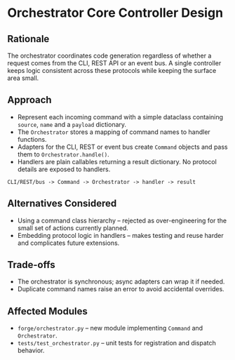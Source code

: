 # Orchestrator Core Controller Design

## Rationale
The orchestrator coordinates code generation regardless of whether a request
comes from the CLI, REST API or an event bus. A single controller keeps logic
consistent across these protocols while keeping the surface area small.

## Approach
* Represent each incoming command with a simple dataclass containing `source`,
  `name` and a `payload` dictionary.
* The `Orchestrator` stores a mapping of command names to handler functions.
* Adapters for the CLI, REST or event bus create `Command` objects and pass them
to `Orchestrator.handle()`.
* Handlers are plain callables returning a result dictionary. No protocol
  details are exposed to handlers.

```
CLI/REST/bus -> Command -> Orchestrator -> handler -> result
```

## Alternatives Considered
* Using a command class hierarchy – rejected as over-engineering for the small
  set of actions currently planned.
* Embedding protocol logic in handlers – makes testing and reuse harder and
  complicates future extensions.

## Trade-offs
* The orchestrator is synchronous; async adapters can wrap it if needed.
* Duplicate command names raise an error to avoid accidental overrides.

## Affected Modules
* `forge/orchestrator.py` – new module implementing `Command` and
  `Orchestrator`.
* `tests/test_orchestrator.py` – unit tests for registration and dispatch
  behavior.

